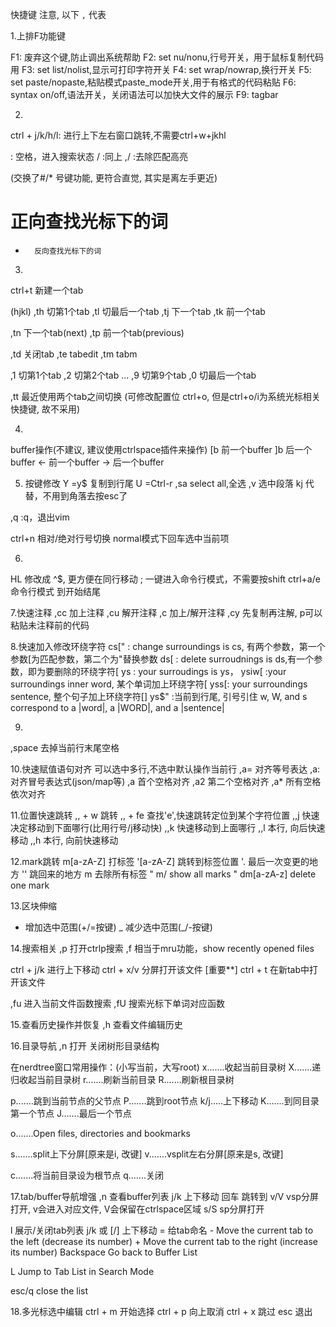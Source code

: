 快捷键
注意, 以下 `,` 代表<leader>

1.上排F功能键

F1: 废弃这个键,防止调出系统帮助
F2: set nu/nonu,行号开关，用于鼠标复制代码用
F3: set list/nolist,显示可打印字符开关
F4: set wrap/nowrap,换行开关
F5: set paste/nopaste,粘贴模式paste_mode开关,用于有格式的代码粘贴
F6: syntax on/off,语法开关，关闭语法可以加快大文件的展示
F9: tagbar

2.
ctrl + j/k/h/l: 进行上下左右窗口跳转,不需要ctrl+w+jkhl

<space>: 空格，进入搜索状态
/      :同上
,/     :去除匹配高亮

(交换了#/* 号键功能, 更符合直觉, 其实是离左手更近)
#       正向查找光标下的词
*       反向查找光标下的词

3.
ctrl+t 新建一个tab

(hjkl)
,th    切第1个tab
,tl    切最后一个tab
,tj    下一个tab
,tk    前一个tab

,tn    下一个tab(next)
,tp    前一个tab(previous)

,td    关闭tab
,te    tabedit
,tm    tabm

,1     切第1个tab
,2     切第2个tab
...
,9     切第9个tab
,0     切最后一个tab

,tt    最近使用两个tab之间切换
(可修改配置位 ctrl+o,  但是ctrl+o/i为系统光标相关快捷键, 故不采用)

4.
buffer操作(不建议, 建议使用ctrlspace插件来操作)
[b    前一个buffer
]b    后一个buffer
<-    前一个buffer
->    后一个buffer


5. 按键修改
Y         =y$   复制到行尾
U         =Ctrl-r
,sa       select all,全选
,v        选中段落
kj        代替<Esc>，不用到角落去按esc了

,q     :q，退出vim

ctrl+n    相对/绝对行号切换
<enter>   normal模式下回车选中当前项

6.
HL 			修改成 ^$, 更方便在同行移动
; 			一键进入命令行模式，不需要按shift
ctrl+a/e 	命令行模式  到开始结尾


7.快速注释
,cc      加上注释
,cu      解开注释
,c<space> 加上/解开注释
,cy      先复制再注解, p可以粘贴未注释前的代码


8.快速加入修改环绕字符
cs[" : change surroundings is cs, 有两个参数，第一个参数[为匹配参数，第二个为"替换参数
ds[ : delete surroudnings is ds,有一个参数，即为要删除的环绕字符[
ys : your surroudings is ys，
ysiw[ :your surroundings inner word, 某个单词加上环绕字符[
yss[: your surroundings sentence, 整个句子加上环绕字符[]
ys$" :当前到行尾, 引号引住
w, W, and s correspond to a |word|, a |WORD|, and a |sentence|

9.
,space    去掉当前行末尾空格

10.快速赋值语句对齐
可以选中多行,不选中默认操作当前行
,a= 对齐等号表达
,a: 对齐冒号表达式(json/map等)
,a<space>  首个空格对齐
,a2<space> 第二个空格对齐
,a*<space> 所有空格依次对齐


11.位置快速跳转
,, + w  跳转
,, + fe  查找'e',快速跳转定位到某个字符位置
,,j      快速决定移动到下面哪行(比用行号/j移动快)
,,k      快速移动到上面哪行
,,l      本行, 向后快速移动
,,h      本行, 向前快速移动

12.mark跳转
m[a-zA-Z]   打标签
'[a-zA-Z]   跳转到标签位置
'. 最后一次变更的地方
'' 跳回来的地方
m<space>    去除所有标签
" m/        show all marks
" dm[a-zA-z] delete one mark


13.区块伸缩
+ 增加选中范围(+/=按键)
_ 减少选中范围(_/-按键)


14.搜索相关
,p  打开ctrlp搜索
,f  相当于mru功能，show recently opened files

ctrl + j/k 进行上下移动
ctrl + x/v 分屏打开该文件 [重要**]
ctrl + t   在新tab中打开该文件


,fu   进入当前文件函数搜索
,fU   搜索光标下单词对应函数


15.查看历史操作并恢复
,h  查看文件编辑历史


16.目录导航
,n  打开 关闭树形目录结构

在nerdtree窗口常用操作：(小写当前，大写root)
x.......收起当前目录树
X.......递归收起当前目录树
r.......刷新当前目录
R.......刷新根目录树

p.......跳到当前节点的父节点
P.......跳到root节点
k/j.....上下移动
K.......到同目录第一个节点
J.......最后一个节点

o.......Open files, directories and bookmarks

s.......split上下分屏[原来是i, 改键]
v.......vsplit左右分屏[原来是s, 改键]

c.......将当前目录设为根节点
q.......关闭


17.tab/buffer导航增强
,n      查看buffer列表
j/k     上下移动
回车     跳转到
v/V     vsp分屏打开, v会进入对应文件, V会保留在ctrlspace区域
s/S     sp分屏打开

l       展示/关闭tab列表
      j/k 或 [/] 上下移动
      =   给tab命名
      -   Move the current tab to the left (decrease its number)
      +   Move the current tab to the right (increase its number)
      Backspace Go back to Buffer List

L   Jump to Tab List in Search Mode

esc/q   close the list


18.多光标选中编辑
ctrl + m 开始选择
ctrl + p 向上取消
ctrl + x 跳过
esc   退出



